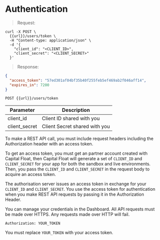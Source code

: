 # Authentication

> Request:

```shell
curl -X POST \
  {{url}}/users/token \
  -H "Content-type: application/json" \
  -d '{
    "client_id": "<CLIENT_ID>",
    "client_secret": "<CLIENT_SECRET>"
  }'
```

> Response:

```json
{
  "access_token": "57ed301af04bf35b40f255feb5ef469ab2f046aff14",
  "expires_in": 7200
}
```

`POST {{url}}/users/token`

| Parameter     | Description                   |
| ------------- | ----------------------------- |
| client_id     | Client ID shared with you     |
| client_secret | Client Secret shared with you |

To make a REST API call, you must include request headers including the Authorization header with an access token.

To get an access token, you must get an partner account created with Capital Float, then Capital Float will generate a set of `CLIENT_ID` and `CLIENT_SECRET` for your app for both the sandbox and live environments. Then, you pass the `CLIENT_ID` and `CLIENT_SECRET` in the request body to acquire an access token.

The authorisation server issues an access token in exchange for your `CLIENT_ID` and `CLIENT_SECRET`. You use the access token for authentication when you make REST API requests by passing it in the Authorization Header.

You can manage your credentials in the Dashboard. All API requests must be made over HTTPS. Any requests made over HTTP will fail.

`Authorization: YOUR_TOKEN`

<aside class="notice">
You must replace <code>YOUR_TOKEN</code> with your access token.
</aside>
